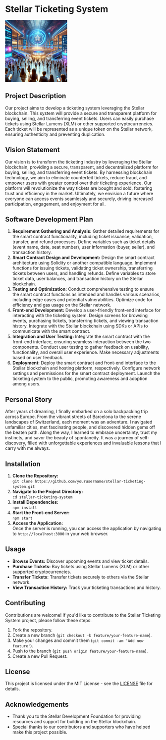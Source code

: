 <!DOCTYPE html>
<html lang="en">
<head>
  <meta charset="UTF-8">
  <meta name="viewport" content="width=device-width, initial-scale=1.0">
</head>
<body>

  <h1>Stellar Ticketing System</h1>
  <img src="./ticket.webp" alt="Stellar Ticketing System Image" style="width: 800px; max-width: 200px">
  <h2>Project Description</h2>
  <p>Our project aims to develop a ticketing system leveraging the Stellar blockchain. This system will provide a secure and transparent platform for buying, selling, and transferring event tickets. Users can easily purchase tickets using Stellar Lumens (XLM) or other supported cryptocurrencies. Each ticket will be represented as a unique token on the Stellar network, ensuring authenticity and preventing duplication.</p>

  <h2>Vision Statement</h2>
  <p>Our vision is to transform the ticketing industry by leveraging the Stellar blockchain, providing a secure, transparent, and decentralized platform for buying, selling, and transferring event tickets. By harnessing blockchain technology, we aim to eliminate counterfeit tickets, reduce fraud, and empower users with greater control over their ticketing experience. Our platform will revolutionize the way tickets are bought and sold, fostering trust and efficiency in the market. Ultimately, we envision a future where everyone can access events seamlessly and securely, driving increased participation, engagement, and enjoyment for all.</p>

  <h2>Software Development Plan</h2>
  <ol>
    <li><strong>Requirement Gathering and Analysis:</strong> Gather detailed requirements for the smart contract functionality, including ticket issuance, validation, transfer, and refund processes. Define variables such as ticket details (event name, date, seat number), user information (buyer, seller), and transaction history.</li>
    <li><strong>Smart Contract Design and Development:</strong> Design the smart contract architecture using Solidity or another compatible language. Implement functions for issuing tickets, validating ticket ownership, transferring tickets between users, and handling refunds. Define variables to store ticket data, user balances, and transaction history on the Stellar blockchain.</li>
    <li><strong>Testing and Optimization:</strong> Conduct comprehensive testing to ensure the smart contract functions as intended and handles various scenarios, including edge cases and potential vulnerabilities. Optimize code for efficiency and gas usage on the Stellar network.</li>
    <li><strong>Front-end Development:</strong> Develop a user-friendly front-end interface for interacting with the ticketing system. Design screens for browsing events, purchasing tickets, transferring tickets, and viewing transaction history. Integrate with the Stellar blockchain using SDKs or APIs to communicate with the smart contract.</li>
    <li><strong>Integration and User Testing:</strong> Integrate the smart contract with the front-end interface, ensuring seamless interaction between the two components. Conduct user testing to gather feedback on usability, functionality, and overall user experience. Make necessary adjustments based on user feedback.</li>
    <li><strong>Deployment:</strong> Deploy the smart contract and front-end interface to the Stellar blockchain and hosting platform, respectively. Configure network settings and permissions for the smart contract deployment. Launch the ticketing system to the public, promoting awareness and adoption among users.</li>
  </ol>

  <h2>Personal Story</h2>
  <p>After years of dreaming, I finally embarked on a solo backpacking trip across Europe. From the vibrant streets of Barcelona to the serene landscapes of Switzerland, each moment was an adventure. I navigated unfamiliar cities, met fascinating people, and discovered hidden gems off the beaten path. Along the way, I learned to embrace uncertainty, trust my instincts, and savor the beauty of spontaneity. It was a journey of self-discovery, filled with unforgettable experiences and invaluable lessons that I carry with me always.</p>

  <h2>Installation</h2>
  <ol>
    <li><strong>Clone the Repository:</strong><br>
      <code>git clone https://github.com/yourusername/stellar-ticketing-system.git</code>
    </li>
    <li><strong>Navigate to the Project Directory:</strong><br>
      <code>cd stellar-ticketing-system</code>
    </li>
    <li><strong>Install Dependencies:</strong><br>
      <code>npm install</code>
    </li>
    <li><strong>Start the Front-end Server:</strong><br>
      <code>npm start</code>
    </li>
    <li><strong>Access the Application:</strong><br>
      Once the server is running, you can access the application by navigating to <code>http://localhost:3000</code> in your web browser.
    </li>
  </ol>

  <h2>Usage</h2>
  <ul>
    <li><strong>Browse Events:</strong> Discover upcoming events and view ticket details.</li>
    <li><strong>Purchase Tickets:</strong> Buy tickets using Stellar Lumens (XLM) or other supported cryptocurrencies.</li>
    <li><strong>Transfer Tickets:</strong> Transfer tickets securely to others via the Stellar network.</li>
    <li><strong>View Transaction History:</strong> Track your ticketing transactions and history.</li>
  </ul>

  <h2>Contributing</h2>
  <p>Contributions are welcome! If you'd like to contribute to the Stellar Ticketing System project, please follow these steps:</p>
  <ol>
    <li>Fork the repository.</li>
    <li>Create a new branch (<code>git checkout -b feature/your-feature-name</code>).</li>
    <li>Make your changes and commit them (<code>git commit -am 'Add new feature'</code>).</li>
    <li>Push to the branch (<code>git push origin feature/your-feature-name</code>).</li>
    <li>Create a new Pull Request.</li>
  </ol>

  <h2>License</h2>
  <p>This project is licensed under the MIT License - see the <a href="LICENSE">LICENSE</a> file for details.</p>

  <h2>Acknowledgements</h2>
  <ul>
    <li>Thank you to the Stellar Development Foundation for providing resources and support for building on the Stellar blockchain.</li>
    <li>Special thanks to our contributors and supporters who have helped make this project possible.</li>
  </ul>

</body>
</html>
